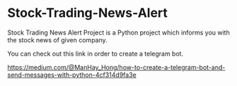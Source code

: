 # Stock-Trading-News-Alert

Stock Trading News Alert Project is a Python project which informs you with the stock news of given company.


You can check out this link in order to create a telegram bot.

https://medium.com/@ManHay_Hong/how-to-create-a-telegram-bot-and-send-messages-with-python-4cf314d9fa3e
